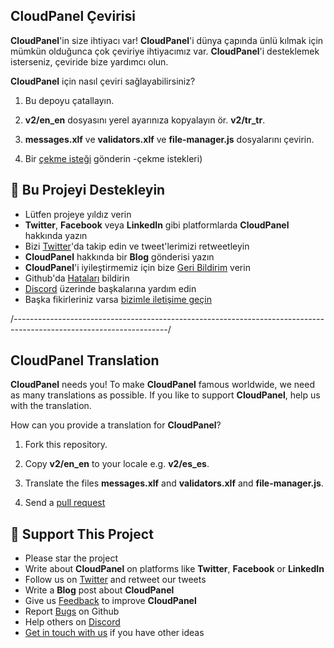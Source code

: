 ## CloudPanel Çevirisi

**CloudPanel**'in size ihtiyacı var! **CloudPanel**'i dünya çapında ünlü kılmak için mümkün olduğunca çok çeviriye ihtiyacımız var.
**CloudPanel**'i desteklemek isterseniz, çeviride bize yardımcı olun.

**CloudPanel** için nasıl çeviri sağlayabilirsiniz?

1. Bu depoyu çatallayın.

2. **v2/en_en** dosyasını yerel ayarınıza kopyalayın ör. **v2/tr_tr**.

3. **messages.xlf** ve **validators.xlf** ve **file-manager.js** dosyalarını çevirin.

4. Bir [çekme isteği](https://docs.github.com/en/pull-requests/collaborating-with-pull-requests/proposed-changes-to-your-work-with-pull-requests/about) gönderin -çekme istekleri)

## :sparkling_heart: Bu Projeyi Destekleyin

* Lütfen projeye yıldız verin
* **Twitter**, **Facebook** veya **LinkedIn** gibi platformlarda **CloudPanel** hakkında yazın
* Bizi [Twitter](https://twitter.com/cloudpanel_io)'da takip edin ve tweet'lerimizi retweetleyin
* **CloudPanel** hakkında bir **Blog** gönderisi yazın
* **CloudPanel**'i iyileştirmemiz için bize [Geri Bildirim](https://discord.cloudpanel.io/) verin
* Github'da [Hataları](https://github.com/cloudpanel-io/cloudpanel-ce/issues) bildirin
* [Discord](https://discord.cloudpanel.io/) üzerinde başkalarına yardım edin
* Başka fikirleriniz varsa [bizimle iletişime geçin](https://www.cloudpanel.io/contact/)


/*--------------------------------------------------------------------------------------------------------------------*/

## CloudPanel Translation

**CloudPanel** needs you! To make **CloudPanel** famous worldwide, we need as many translations as possible.
If you like to support **CloudPanel**, help us with the translation.

How can you provide a translation for **CloudPanel**?

1. Fork this repository.

2. Copy **v2/en_en** to your locale e.g. **v2/es_es**.

3. Translate the files **messages.xlf** and **validators.xlf** and **file-manager.js**.

4. Send a [pull request](https://docs.github.com/en/pull-requests/collaborating-with-pull-requests/proposing-changes-to-your-work-with-pull-requests/about-pull-requests)

## :sparkling_heart: Support This Project

* Please star the project
* Write about **CloudPanel** on platforms like **Twitter**, **Facebook** or **LinkedIn**
* Follow us on [Twitter](https://twitter.com/cloudpanel_io) and retweet our tweets
* Write a **Blog** post about **CloudPanel**
* Give us [Feedback](https://discord.cloudpanel.io/) to improve **CloudPanel**
* Report [Bugs](https://github.com/cloudpanel-io/cloudpanel-ce/issues) on Github
* Help others on [Discord](https://discord.cloudpanel.io/)
* [Get in touch with us](https://www.cloudpanel.io/contact/) if you have other ideas
